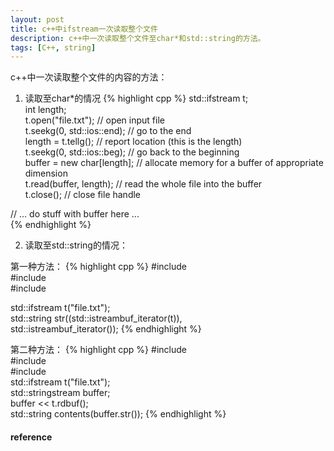 ```yaml
---
layout: post
title: c++中ifstream一次读取整个文件
description: c++中一次读取整个文件至char*和std::string的方法。
tags: [C++, string]
---
```


c++中一次读取整个文件的内容的方法：

1. 读取至char*的情况
{% highlight cpp %}
std::ifstream t;  
int length;  
t.open("file.txt");      // open input file  
t.seekg(0, std::ios::end);    // go to the end  
length = t.tellg();           // report location (this is the length)  
t.seekg(0, std::ios::beg);    // go back to the beginning  
buffer = new char[length];    // allocate memory for a buffer of appropriate dimension  
t.read(buffer, length);       // read the whole file into the buffer  
t.close();                    // close file handle  
  
// ... do stuff with buffer here ...  
{% endhighlight %}

2. 读取至std::string的情况：
<!--more-->

第一种方法：
{% highlight cpp %}
#include <string>  
#include <fstream>  
#include <streambuf>  
  
std::ifstream t("file.txt");  
std::string str((std::istreambuf_iterator<char>(t)),  
                 std::istreambuf_iterator<char>()); 
{% endhighlight %}

第二种方法：
{% highlight cpp %}
#include <string>  
#include <fstream>  
#include <sstream>  
std::ifstream t("file.txt");  
std::stringstream buffer;  
buffer << t.rdbuf();  
std::string contents(buffer.str());
{% endhighlight %}

<h4>reference</h4>
<http://stackoverflow.com/questions/2602013/read-whole-ascii-file-into-c-stdstring>